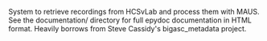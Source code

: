 System to retrieve recordings from HCSvLab and process them with MAUS. See the documentation/ directory for full epydoc documentation in HTML format. Heavily borrows from Steve Cassidy's bigasc\_metadata project.
